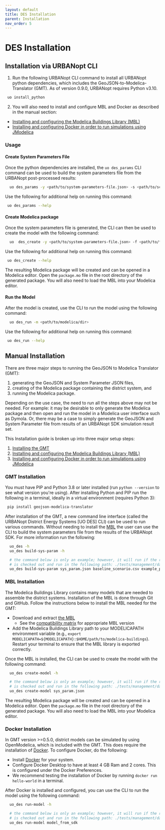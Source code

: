 ```yaml
---
layout: default
title: DES Installation
parent: Installation
nav_order: 5
---
```


# DES Installation

## Installation via URBANopt CLI

1. Run the following URBANopt CLI command to install all URBANopt python dependencies, which includes the GeoJSON-to-Modelica-Translator (GMT).  As of version 0.9.0, URBANopt requires Python v3.10.
  ```bash
   uo install_python
  ```
2. You will also need to install and configure MBL and Docker as described in the manual section:

  - [Installing and configuring the Modelica Buildings Library (MBL)](#mbl-installation)
  - [Installing and configuring Docker in order to run simulations using JModelica](#docker-installation)

### Usage

#### Create System Parameters File

Once the python dependencies are installed, the `uo des_params` CLI command can be used to build the system parameters file from the URBANopt post-processed results:

```bash
  uo des_params -y <path/to/system-parameters-file.json> -s <path/to/scenario.csv> -f <path/to/featurefile.json>
```

Use the following for additional help on running this command:

```bash
 uo des_params --help
```

#### Create Modelica package

Once the system parameters file is generated, the CLI can then be used to create the model with the following command:

```bash
  uo  des_create -y <path/to/system-parameters-file.json> -f <path/to/featurefile.json> -d <path/to/modelica/dir/to/create>
```

Use the following for additional help on running this command:

```bash
 uo des_create --help
```
The resulting Modelica package will be created and can be opened in a Modelica editor. Open the `package.mo` file in the root directory of the generated package. You will also need to load the MBL into your Modelica editor.

#### Run the Model

After the model is created, use the CLI to run the model using the following
command:

```bash
  uo des_run -m <path/to/modelica/dir>
```

Use the following for additional help on running this command:

```bash
 uo des_run --help
```

## Manual Installation

There are three major steps to running the GeoJSON to Modelica Translator (GMT):

1. generating the GeoJSON and System Parameter JSON files,
1. creating of the Modelica package containing the district system, and
1. running the Modelica package.

Depending on the use case, the need to run all the steps above may not be needed. For example:
it may be desirable to only generate the Modelica package and then open and run the model
in a Modelica user interface such as Dymola. Or, there may be a case to simply generate the
GeoJSON and System Parameter file from results of an URBANopt SDK simulation result set.

This Installation guide is broken up into three major setup steps:

1. [Installing the GMT](#gmt-installation)
1. [Installing and configuring the Modelica Buildings Library (MBL)](#mbl-installation)
1. [Installing and configuring Docker in order to run simulations using JModelica](#docker-installation)

### GMT Installation

You must have PIP and Python 3.8 or later installed (run `python --version` to see what version you're using). After installing Python and PIP run the following in a terminal, ideally in a virtual environment (requires Python 3):

```bash
 pip install geojson-modelica-translator
```

After installation of the GMT, a new command line interface (called the URBANopt District Energy Systems [UO DES] CLI) can be used to run various commands. Without needing to install the [MBL](https://simulationresearch.lbl.gov/modelica) the user can use the CLI to build the system parameters file from the results of the URBANopt SDK. For more information run the following:

```bash
  uo_des -h
  uo_des build-sys-param -h

  # the command below is only an example; however, it will run if the repository
  # is checked out and run in the following path: ./tests/management/data/sdk_project_scraps
  uo_des build-sys-param sys_param.json baseline_scenario.csv example_project.json
```

### MBL Installation


The Modelica Buildings Library contains many models that are needed to assemble the district systems.
Installation of the MBL is done through Git and GitHub. Follow the instructions below to install the MBL needed for the GMT:

- Download and extract [the MBL](https://simulationresearch.lbl.gov/modelica/downloads/archive/modelica-buildings.html)
    - See the [compatibility matrix](../developer_resources/compatibility_matrix.md) for appropriate MBL version
- Add the Modelica Buildings Library path to your MODELICAPATH environment variable (e.g., `export MODELICAPATH=${MODELICAPATH}:$HOME/path/to/modelica-buildings`). Restart your terminal to ensure that the MBL library is exported correctly.

Once the MBL is installed, the CLI can be used to create the model with the following command:

```bash
  uo_des create-model -h

  # the command below is only an example; however, it will run if the repository
  # is checked out and run in the following path: ./tests/management/data/sdk_project_scraps
  uo_des create-model sys_param.json
```

The resulting Modelica package will be created and can be opened in a Modelica editor. Open the `package.mo` file in the root directory of the generated package. You will also need to load the MBL into your Modelica editor.

### Docker Installation

In GMT version >=0.5.0, district models can be simulated by using OpenModelica, which is included with the GMT. This does require the installation of [Docker](https://docs.docker.com/get-docker/). To configure Docker, do the following:

- Install [Docker](https://docs.docker.com/get-docker/) for your system.
- Configure Docker Desktop to have at least 4 GB Ram and 2 cores. This is configured under the Docker Preferences.
- We recommend testing the installation of Docker by running `docker run hello-world` in a terminal.

After Docker is installed and configured, you can use the CLI to run the model using the following
command:

```bash
  uo_des run-model -h

  # the command below is only an example; however, it will run if the repository
  # is checked out and run in the following path: ./tests/management/data/sdk_project_scraps
  uo_des run-model model_from_sdk
```
